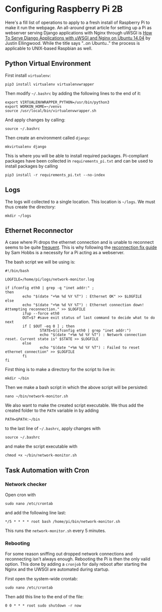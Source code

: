 # Configuring Raspberry Pi 2B

Here's a fill list of operations to apply to a fresh install of Raspberry Pi to make it run the webpage. An all-around great article for setting up a Pi as webserver serving Django applications with Nginx through uWSGI is [How To Serve Django Applications with uWSGI and Nginx on Ubuntu 14.04](https://www.digitalocean.com/community/tutorials/how-to-serve-django-applications-with-uwsgi-and-nginx-on-ubuntu-14-04) by Justin Ellingwood. While the title says "..on Ubuntu.." the process is applicable to UNIX-based Raspbian as well.

## Python Virtual Environment

First install ``virtualenv``:

    pip3 install virtualenv virtualenvwrapper

Then modify ``~/.bashrc`` by adding the following lines to the end of it:

    export VIRTUALENVWRAPPER_PYTHON=/usr/bin/python3
    export WORKON_HOME=~/venvs
    source /usr/local/bin/virtualenvwrapper.sh

And apply changes by calling:

    source ~/.bashrc

Then create an environment called ``django``:

    mkvirtualenv django

This is where you will be able to install required packages. Pi-compliant packages have been collected in ``requirements_pi.txt`` and can be used to install packages by calling

    pip3 install -r requirements_pi.txt --no-index

## Logs

The logs will collected to a single location. This location is ``~/logs``. We must thus create the directory:

	mkdir ~/logs

## Ethernet Reconnector

A case where Pi drops the ethernet connection and is unable to reconnect seems to be quite [frequent](http://lmgtfy.com/?q=raspberry+pi+drops+ethernet+connection). This is why following the [reconnection fix guide](https://samhobbs.co.uk/2013/11/fix-for-ethernet-connection-drop-on-raspberry-pi) by Sam Hobbs is a necessity for a Pi acting as a webserver. 

The bash script we will be using is:

	#!/bin/bash

	LOGFILE=/home/pi/logs/network-monitor.log

	if ifconfig eth0 | grep -q "inet addr:" ;
	then
			echo "$(date "+%m %d %Y %T") : Ethernet OK" >> $LOGFILE
	else
			echo "$(date "+%m %d %Y %T") : Ethernet connection down! Attempting reconnection." >> $LOGFILE
			ifup --force eth0
			OUT=$? #save exit status of last command to decide what to do next
			if [ $OUT -eq 0 ] ; then
					STATE=$(ifconfig eth0 | grep "inet addr:")
					echo "$(date "+%m %d %Y %T") : Network connection reset. Current state is" $STATE >> $LOGFILE
			else
					echo "$(date "+%m %d %Y %T") : Failed to reset ethernet connection" >> $LOGFILE
			fi
	fi
	
First thing is to make a directory for the script to live in:

	mkdir ~/bin
	
Then we make a bash script in which the above script will be persisted:

	nano ~/bin/network-monitor.sh
	
	
We also want to make the created script executable. We thus add the created folder to the ``PATH`` variable in by adding 

    PATH=$PATH:~/bin

to the last line of ``~/.bashrc``, apply changes with 

    source ~/.bashrc

and make the script executable with

    chmod +x ~/bin/network-monitor.sh





## Task Automation with Cron

### Network checker

Open cron with

    sudo nano /etc/crontab

and add the following line last:

    */5 * * * * root bash /home/pi/bin/network-monitor.sh

This runs the ``network-monitor.sh`` every 5 minutes.

### Rebooting

For some reason sniffing out dropped network connections and reconnecting isn't always enough. Rebooting the Pi is then the only valid option. This done by adding a ``cronjob`` for daily reboot after starting the Nginx and the UWSGI are automated during startup.

First open the system-wide crontab:

	sudo nano /etc/crontab
	
Then add this line to the end of the file:

	0 0 * * * root sudo shutdown -r now